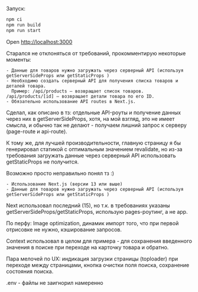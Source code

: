 Запуск:

```bash
npm ci
npm run build
npm run start
```

Open [http://localhost:3000](http://localhost:3000)

Старался не отклоняться от требований, прокомментирую некоторые моменты:

```
- Данные для товаров нужно загружать через серверный API (используя getServerSideProps или getStaticProps )
- Необходимо создать серверный API для получения списка товаров и деталей товара.
  Пример: /api/products — возвращает список товаров. /api/products/[id] — возвращает детали товара по его ID.
- Обязательно использование API routes в Next.js.
```

Сделал, как описано в тз: отдельные API-роуты и получение данных через них в getServerSideProps, хотя, на мой взгляд, это не имеет смысла, и обычно так не делают - получаем лишний запрос к серверу (page-route и api-route).

К тому же, для лучшей производительности, главную страницу я бы генерировал статикой с оптимальным значением revalidate, но из-за требования загружать данные через серверный API использовать getStaticProps не получится.

Возможно просто неправильно понял тз :)

```
- Использование Next.js (версии 13 или выше)
- Данные для товаров нужно загружать через серверный API (используя getServerSideProps или getStaticProps )
```

Next использовал последний (15), но т.к. в требованиях указаны getServerSideProps/getStaticProps, использую pages-роутинг, а не app.

По перфу: Image optimization, динамик импорт того, что при первой отрисовке не нужно, кэширование запросов.

Context использовал в целом для примера - для сохранения введенного значения в поиске при переходе на карточку товара и обратно.

Пара мелочей по UX: индикация загрузки страницы (toploader) при переходе между страницами, кнопка очистки поля поиска, сохранение состояния поиска.

.env - файлы не заигнорил намеренно

